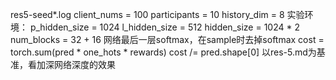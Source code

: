 res5-seed*.log
client_nums = 100
participants = 10
history_dim = 8
实验环境：
        p_hidden_size = 1024
        l_hidden_size = 512
        hidden_size = 1024 * 2
        num_blocks = 32 + 16
        网络最后一层softmax，在sample时去掉softmax
        cost = torch.sum(pred * one_hots * rewards)
        cost /= pred.shape[0]
以res-5.md为基准，看加深网络深度的效果